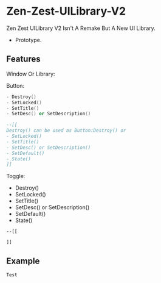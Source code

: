 # Zen-Zest-UILibrary-V2
Zen Zest UILibrary V2 Isn't A Remake But A New UI Library.
- Prototype.

## Features

Window Or Library:



Button:
```lua
- Destroy()
- SetLocked()
- SetTitle()
- SetDesc() or SetDescription()

--[[
Destroy() can be used as Button:Destroy() or 
- SetLocked()
- SetTitle()
- SetDesc() or SetDescription()
- SetDefault()
- State()
]]
```

Toggle:
- Destroy()
- SetLocked()
- SetTitle()
- SetDesc() or SetDescription()
- SetDefault()
- State()
```
--[[

]]
```

## Example

```Luau
Test
```
